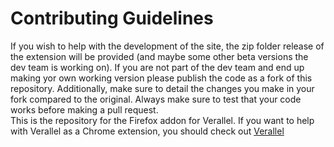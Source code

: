 # Contributing Guidelines

If you wish to help with the development of the site, the zip folder release of the extension will be provided (and maybe some other beta versions the dev team is working on). If you are not part of the dev team and end up making yor own working version please publish the code as a fork of this repository. Additionally, make sure to detail the changes you make in your fork compared to the original. Always make sure to test that your code works before making a pull request.<br>
This is the repository for the Firefox addon for Verallel. If you want to help with Verallel as a Chrome extension, you should check out <a href="https://github.com/Webb-School-Computer-Science-Club/Verallel">Verallel</a>

